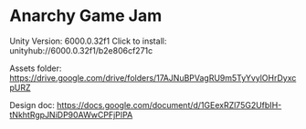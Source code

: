 # Anarchy Game Jam

Unity Version: 6000.0.32f1 Click to install: unityhub://6000.0.32f1/b2e806cf271c

Assets folder: https://drive.google.com/drive/folders/17AJNuBPVagRU9m5TyYvylOHrDyxcpURZ

Design doc: https://docs.google.com/document/d/1GEexRZl75G2UfbIH-tNkhtRgpJNiDP90AWwCPFjPIPA
